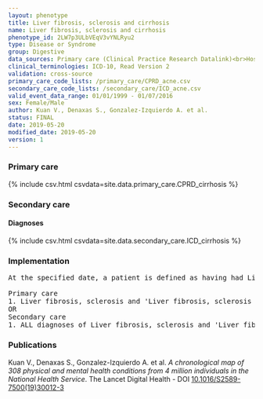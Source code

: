 ```yaml
---
layout: phenotype
title: Liver fibrosis, sclerosis and cirrhosis
name: Liver fibrosis, sclerosis and cirrhosis
phenotype_id: 2LW7p3ULbVEqV3vYNLRyu2 
type: Disease or Syndrome
group: Digestive
data_sources: Primary care (Clinical Practice Research Datalink)<br>Hospitalizations (Hospital Episode Statistics) 
clinical_terminologies: ICD-10, Read Version 2 
validation: cross-source
primary_care_code_lists: /primary_care/CPRD_acne.csv
secondary_care_code_lists: /secondary_care/ICD_acne.csv
valid_event_data_range: 01/01/1999 - 01/07/2016
sex: Female/Male
author: Kuan V., Denaxas S., Gonzalez-Izquierdo A. et al.
status: FINAL
date: 2019-05-20
modified_date: 2019-05-20
version: 1
---
```

### Primary care 
{% include csv.html csvdata=site.data.primary_care.CPRD_cirrhosis %}
### Secondary care 
#### Diagnoses 
{% include csv.html csvdata=site.data.secondary_care.ICD_cirrhosis %}
### Implementation 
<pre>At the specified date, a patient is defined as having had Liver fibrosis, sclerosis and 'Liver fibrosis, sclerosis and cirrhosis' IF they meet the criteria for any of the following on or before the specified date. The earliest date on which the individual meets any of the following criteria on or before the specified date is defined as the first event date:

Primary care
1. Liver fibrosis, sclerosis and 'Liver fibrosis, sclerosis and cirrhosis' diagnosis or history of diagnosis or procedure during a consultation 
OR
Secondary care
1. ALL diagnoses of Liver fibrosis, sclerosis and 'Liver fibrosis, sclerosis and cirrhosis' or history of diagnosis during a hospitalization</pre> 
 
### Publications 
Kuan V., Denaxas S., Gonzalez-Izquierdo A. et al. _A chronological map of 308 physical and mental health conditions from 4 million individuals in the National Health Service_. The Lancet Digital Health - DOI <a href='https://www.thelancet.com/journals/landig/article/PIIS2589-7500(19)30012-3/fulltext'>10.1016/S2589-7500(19)30012-3</a>